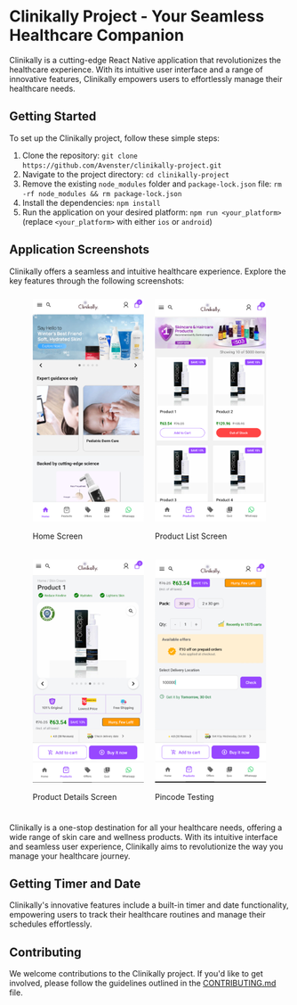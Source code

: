 # Clinikally Project - Your Seamless Healthcare Companion

Clinikally is a cutting-edge React Native application that revolutionizes the healthcare experience. With its intuitive user interface and a range of innovative features, Clinikally empowers users to effortlessly manage their healthcare needs.

## Getting Started

To set up the Clinikally project, follow these simple steps:

1. Clone the repository: `git clone https://github.com/Avenster/clinikally-project.git`
2. Navigate to the project directory: `cd clinikally-project`
3. Remove the existing `node_modules` folder and `package-lock.json` file: `rm -rf node_modules && rm package-lock.json`
4. Install the dependencies: `npm install`
5. Run the application on your desired platform: `npm run <your_platform>` (replace `<your_platform>` with either `ios` or `android`)

## Application Screenshots

Clinikally offers a seamless and intuitive healthcare experience. Explore the key features through the following screenshots:

<div style="display: flex; flex-wrap: wrap; justify-content: center;">
  <div style="margin: 10px;">
    <img src="./ss1.png" alt="Home Screen" width="200" height="400">
    <p>Home Screen</p>
  </div>
  <div style="margin: 10px;">
    <img src="./ss2.png" alt="Product List Screen" width="200" height="400">
    <p>Product List Screen</p>
  </div>
  <div style="margin: 10px;">
    <img src="./ss3.png" alt="Product Details Screen" width="200" height="400">
    <p>Product Details Screen</p>
  </div>
  <div style="margin: 10px;">
    <img src="./ss4.png" alt="Pincode Testing" width="200" height="400">
    <p>Pincode Testing</p>
  </div>
</div>

Clinikally is a one-stop destination for all your healthcare needs, offering a wide range of skin care and wellness products. With its intuitive interface and seamless user experience, Clinikally aims to revolutionize the way you manage your healthcare journey.

## Getting Timer and Date

Clinikally's innovative features include a built-in timer and date functionality, empowering users to track their healthcare routines and manage their schedules effortlessly.

## Contributing

We welcome contributions to the Clinikally project. If you'd like to get involved, please follow the guidelines outlined in the [CONTRIBUTING.md](CONTRIBUTING.md) file.